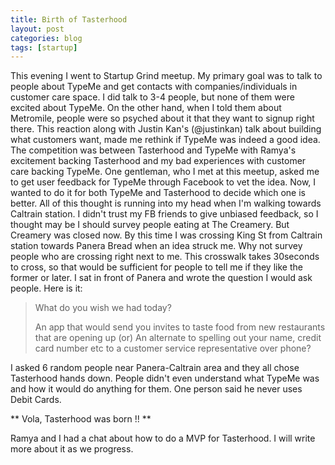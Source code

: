 ```yaml
---
title: Birth of Tasterhood
layout: post
categories: blog
tags: [startup]
---
```

 
This evening I went to Startup Grind meetup. My primary goal was to talk to people about TypeMe and get contacts with 
companies/individuals in customer care space. I did talk to 3-4 people, but none of them were excited about TypeMe.
On the other hand, when I told them about Metromile, people were so psyched about it that they want to signup right there.
This reaction along with Justin Kan's (@justinkan) talk about building what customers want, made me rethink if TypeMe was 
indeed a good idea. The competition was between Tasterhood and TypeMe with Ramya's excitement backing Tasterhood and my
bad experiences with customer care backing TypeMe. One gentleman, who I met at this meetup, asked me to get user feedback
for TypeMe through Facebook to vet the idea. Now, I wanted to do it for both TypeMe and Tasterhood to decide which one is better. 
All of this thought is running into my head when I'm walking towards Caltrain station.  I didn't trust my FB friends to give unbiased feedback, 
so I thought may be I should survey people eating at The Creamery. But Creamery was closed now. By this time I was crossing King St
from Caltrain station towards Panera Bread when an idea struck me. Why not survey people who are crossing right next to me. This crosswalk
takes 30seconds to cross, so that would be sufficient for people to tell me if they like the former or later. I sat in front of Panera and
wrote the question I would ask people. Here is it:

 
>  What do you wish we had today?
>
>  An app that would send you invites to taste food from new restaurants that are opening up 
>  (or) An alternate to spelling out your name, credit card number etc to a customer service representative over phone?


I asked 6 random people near Panera-Caltrain area and they all chose Tasterhood hands down. People didn't even understand
what TypeMe was and how it would do anything for them. One person said he never uses Debit Cards.


** Vola, Tasterhood was born !! **

Ramya and I had a chat about how to do a MVP for Tasterhood. I will write more about it as we progress.

